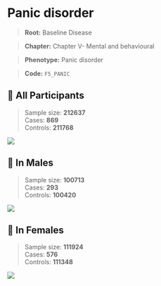 # Panic disorder

> **Root:** Baseline Disease  

> **Chapter:** Chapter V- Mental and behavioural  

> **Phenotype:** Panic disorder  

> **Code:** `F5_PANIC`

## 🧪 All Participants  
> Sample size: **212637**  
> Cases: **869**  
> Controls: **211768**
<img src="/Disease/Figures/ALL/Incidence/F5_PANIC.png"/>
<CsvTable src="/public/Disease/Data/ALL/Incidence/COX_F5_PANIC.csv" label="🔍 View full results" />

## 👨 In Males  
> Sample size: **100713**  
> Cases: **293**  
> Controls: **100420**
<img src="/Disease/Figures/Male/Incidence/F5_PANIC.png"/>
<CsvTable src="/public/Disease/Data/Male/Incidence/COX_F5_PANIC.csv" label="🔍 View full results" />

## 👩 In Females  
> Sample size: **111924**  
> Cases: **576**  
> Controls: **111348**
<img src="/Disease/Figures/Female/Incidence/F5_PANIC.png"/>
<CsvTable src="/public/Disease/Data/Female/Incidence/COX_F5_PANIC.csv" label="🔍 View full results" />
